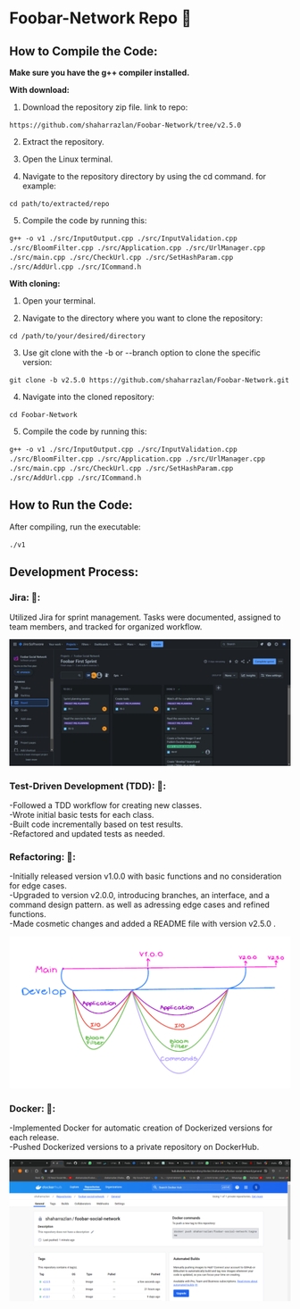 # Foobar-Network Repo :rocket:

## How to Compile the Code:

__Make sure you have the g++ compiler installed.__

__With download:__  

1. Download the repository zip file. link to repo:  

`https://github.com/shaharrazlan/Foobar-Network/tree/v2.5.0`  

2. Extract the repository.  

3. Open the Linux terminal.  

4. Navigate to the repository directory by using the cd command. for example:    

`cd path/to/extracted/repo`  

5. Compile the code by running this:  

<code>g++ -o v1 ./src/InputOutput.cpp ./src/InputValidation.cpp ./src/BloomFilter.cpp ./src/Application.cpp ./src/UrlManager.cpp ./src/main.cpp ./src/CheckUrl.cpp ./src/SetHashParam.cpp ./src/AddUrl.cpp ./src/ICommand.h</code>

__With cloning:__  

1. Open your terminal.

2. Navigate to the directory where you want to clone the repository:   

`cd /path/to/your/desired/directory`

3. Use git clone with the -b or --branch option to clone the specific version: 

`git clone -b v2.5.0 https://github.com/shaharrazlan/Foobar-Network.git`

4. Navigate into the cloned repository: 

`cd Foobar-Network`

5. Compile the code by running this:  

`g++ -o v1 ./src/InputOutput.cpp ./src/InputValidation.cpp ./src/BloomFilter.cpp ./src/Application.cpp ./src/UrlManager.cpp ./src/main.cpp ./src/CheckUrl.cpp ./src/SetHashParam.cpp ./src/AddUrl.cpp ./src/ICommand.h`

## How to Run the Code:  

After compiling, run the executable:  

`./v1`

## Development Process:
### Jira: 🌻:  
Utilized Jira for sprint management. Tasks were documented, assigned to team members, and tracked for organized workflow.

![Jira](proof/jira.png)

### Test-Driven Development (TDD): 🌻:  
-Followed a TDD workflow for creating new classes.  
-Wrote initial basic tests for each class.  
-Built code incrementally based on test results.  
-Refactored and updated tests as needed.

### Refactoring: 🌻:  
-Initially released version v1.0.0 with basic functions and no consideration for edge cases.  
-Upgraded to version v2.0.0, introducing branches, an interface, and a command design pattern. as well as adressing edge cases and refined functions.  
-Made cosmetic changes and added a README file with version v2.5.0 .

![Workflow](proof/workflow.png)

### Docker: 🌻:  
-Implemented Docker for automatic creation of Dockerized versions for each release.  
-Pushed Dockerized versions to a private repository on DockerHub.

![Image Alt Text](proof/docker.png)




